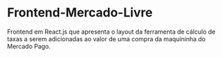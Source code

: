 # Frontend-Mercado-Livre
Frontend em React.js que apresenta o layout da ferramenta de cálculo de taxas a serem adicionadas ao valor de uma compra da maquininha do Mercado Pago.
